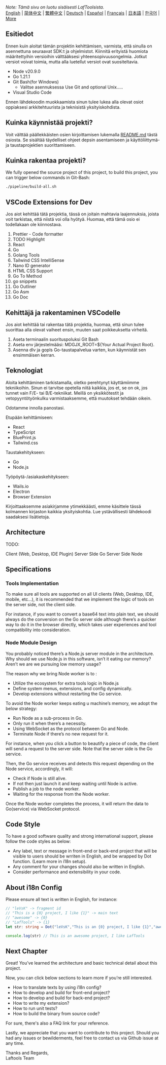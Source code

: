<i>Note: Tämä sivu on luotu sisäisesti LafToolsista.</i> <br/> [English](/docs/en_US/CONTRIBUTION.md)  |  [简体中文](/docs/zh_CN/CONTRIBUTION.md)  |  [繁體中文](/docs/zh_HK/CONTRIBUTION.md)  |  [Deutsch](/docs/de/CONTRIBUTION.md)  |  [Español](/docs/es/CONTRIBUTION.md)  |  [Français](/docs/fr/CONTRIBUTION.md)  |  [日本語](/docs/ja/CONTRIBUTION.md)  |  [한국어](/docs/ko/CONTRIBUTION.md) | [More](/docs/) <br/>

## Esitiedot

Ennen kuin aloitat tämän projektin kehittämisen, varmista, että sinulla on asennettuna seuraavat SDK:t ja ohjelmistot. Kiinnitä erityistä huomiota määritettyihin versioihin välttääksesi yhteensopivuusongelmia. Jotkut versiot voivat toimia, mutta alla luetellut versiot ovat suositeltavia.

- Node v20.9.0
- Go 1.21.1
- Git Bash(for Windows)
  - Valitse asennuksessa Use Git and optional Unix.....
- Visual Studio Code

Ennen lähdekoodin muokkaamista sinun tulee lukea alla olevat osiot oppiaksesi arkkitehtuurista ja teknisistä yksityiskohdista.

## Kuinka käynnistää projekti?

Voit välttää päällekkäisten osien kirjoittamisen lukemalla [README.md](../README.md) tästä osiosta. Se sisältää täydelliset ohjeet depsin asentamiseen ja käyttöliittymä- ja taustaprojektien suorittamiseen.

## Kuinka rakentaa projekti?

We fully opened the source project of this project, to build this project, you can trigger below commands in Git-Bash:

```bash
./pipeline/build-all.sh
```

## VSCode Extensions for Dev

Jos aiot kehittää tätä projektia, tässä on joitain mahtavia laajennuksia, joista voit tarkistaa, että niistä voi olla hyötyä. Huomaa, että tämä osio ei todellakaan ole kiinnostava.

1. Prettier - Code formatter
2. TODO Highlight
3. React
4. Go
5. Golang Tools
6. Tailwind CSS IntelliSense
7. Nano ID generator
8. HTML CSS Support
9. Go To Method
10. go snippets
11. Go Outliner
12. Go Asm
13. Go Doc

## Kehittäjä ja rakentaminen VSCodelle

Jos aiot kehittää tai rakentaa tätä projektia, huomaa, että sinun tulee suorittaa alla olevat vaiheet ensin, muuten saat poikkeuksetta virheitä.

1. Aseta terminaalin suorituspoluksi Git Bash
2. Aseta env järjestelmääsi: MDGJX_ROOT=${Your Actual Project Root}.
3. Asenna dlv ja gopls Go-taustapalvelua varten, kun käynnistät sen ensimmäisen kerran.

## Teknologiat

Aloita kehittäminen tarkistamalla, oletko perehtynyt käyttämiimme tekniikoihin. Sinun ei tarvitse opetella niitä kaikkia, jos et, se on ok, jos tunnet vain F/E- tai B/E-tekniikat. Meillä on yksikkötestit ja vetopyyntötyönkulku varmistaaksemme, että muutokset tehdään oikein.

Odotamme innolla panostasi.

Etupään kehittämiseen:

- React
- TypeScript
- BluePrint.js
- Tailwind.css

Taustakehitykseen:

- Go
- Node.js

Työpöytä-/asiakaskehitykseen:

- Wails.io
- Electron
- Browser Extension

Kirjoittaaksemme asiakirjamme ytimekkäästi, emme käsittele tässä kolmannen kirjaston kaikkia yksityiskohtia. Lue ystävällisesti lähdekoodi saadaksesi lisätietoja.

## Architecture

TODO:

Client (Web, Desktop, IDE Plugin)
<interact with>
Server SIde Go
<interact with>
Server Side Node

## Specifications

### Tools Implementation

To make sure all tools are supported on all UI clients (Web, Desktop, IDE, mobile, etc…), it is recommended that we implement the logic of tools on the server side, not the client side.

For instance, if you want to convert a base64 text into plain text, we should always do the conversion on the Go server side although there’s a quicker way to do it in the browser directly, which takes user experiences and tool compatibility into consideration.

### Node Module Design

You probably noticed there’s a Node.js server module in the architecture. Why should we use Node.js in this software, isn’t it eating our memory? Aren’t we are we pursuing low memory usage?

The reason why we bring Node worker is to :

- Utilize the ecosystem for extra tools logic in Node.js
- Define system menus, extensions, and config dynamically.
- Develop extensions without restarting the Go service.

To avoid the Node worker keeps eating u machine’s memory, we adopt the below strategy:

- Run Node as a sub-process in Go.
- Only run it when there’s a necessity.
- Using WebSocket as the protocol between Go and Node.
- Terminate Node if there’s no new request for it.

For instance, when you click a button to beautify a piece of code, the client will send a request to the server side. Note that the server side is the Go service.

Then, the Go service receives and detects this request depending on the Node service, accordingly, it will:

- Check if Node is still alive.
- If not then just launch it and keep waiting until Node is active.
- Publish a job to the node worker.
- Waiting for the response from the Node worker.

Once the Node worker completes the process, it will return the data to Go(service) via WebSocket protocol.

## Code Style

To have a good software quality and strong international support, please follow the code styles as below:

- Any label, text or message in front-end or back-end project that will be visible to users should be wrriten in English, and be wrapped by Dot function. (Learn more in i18n setup).
- Any comment for your changes should also be written in English.
- Consider performance and extensibility in your code.

## About i18n Config

Please ensure all text is written in English, for instance:

```Typescript
// "leVsK" -> fragment id
// "This is a {0} project, I like {1}" -> main text
// "awesome" -> {0}
// "LafTools" -> {1}
let str: string = Dot("leVsK","This is an {0} project, I like {1}","awesome","LafTools")

console.log(str) // This is an awesome project, I like LafTools
```

## Next Chapter

Great! You’ve learned the architecture and basic technical detail about this project.

Now, you can click below sections to learn more if you’re still interested.

- How to translate texts by using i18n config?
- How to develop and build for front-end project?
- How to develop and build for back-end project?
- How to write my extension?
- How to run unit tests?
- How to build the binary from source code?

For sure, there's also a FAQ link for your reference.

Lastly, we appreciate that you want to contribute to this project. Should you had any issues or bewilderments, feel free to contact us via Github issue at any time.

Thanks and Regards,  
Laftools Team
